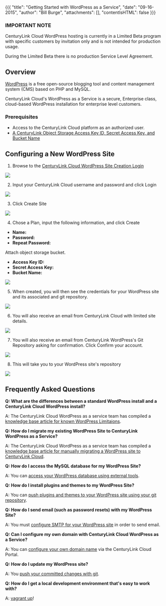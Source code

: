 {{{
  "title": "Getting Started with WordPress as a Service",
  "date": "09-16-2015",
  "author": "Bill Burge",
  "attachments": [],
  "contentIsHTML": false
}}}

### IMPORTANT NOTE

CenturyLink Cloud WordPress hosting is currently in a Limited Beta program with specific customers by invitation only and is not intended for production usage.

During the Limited Beta there is no production Service Level Agreement.

## Overview

[WordPress](http://www.wordpress.org) is a free open-source blogging tool and content management system (CMS) based on PHP and MySQL.

CenturyLink Cloud's WordPress as a Service is a secure, Enterprise class, cloud-based WordPress installation for enterprise level customers.

### Prerequisites

* Access to the CenturyLink Cloud platform as an authorized user.
* [A CenturyLink Object Storage Access Key ID, Secret Access Key, and Bucket Name](wordpress-persistent-storage-configuration.md)

## Configuring a New WordPress Site

1. Browse to the [CenturyLink Cloud WordPress Site Creation Login](https://wordpress.ctl.io)

  ![](../images/wp_getting_started/wp_getting_started_1.png)

2. Input your CenturyLink Cloud username and password and click Login

  ![](../images/wp_getting_started/wp_getting_started_2.png)

3. Click Create Site

  ![](../images/wp_getting_started/wp_getting_started_3.png)

4. Chose a Plan, input the following information, and click Create
  
  * __Name:__
  * __Password:__
  * __Repeat Password:__
  
  Attach object storage bucket.
  
  * __Access Key ID:__
  * __Secret Access Key:__
  * __Bucket Name:__

  ![](../images/wp_getting_started/wp_getting_started_4.png)

5. When created, you will then see the credentials for your WordPress site and its associated and git repository.

  ![](../images/wp_getting_started/wp_getting_started_5.png)

6. You will also receive an email from CenturyLink Cloud with limited site details.

  ![](../images/wp_getting_started/wp_getting_started_6.png)

7. You will also receive an email from CenturyLink WordPress's Git Repository asking for confirmation. Click Confirm your account.

  ![](../images/wp_getting_started/wp_getting_started_7.png)

8. This will take you to your WordPress site's repository

  ![](../images/wp_getting_started/wp_getting_started_8.png)

## Frequently Asked Questions

**Q: What are the differences between a standard WordPress install and a CenturyLink Cloud WordPress install?**

A: The CenturyLink Cloud WordPress as a service team has compiled a [knowledge base article for known WordPress Limitaions](wordpress-known-limitations.md).

**Q: How do I migrate my existing WordPress Site to CenturyLink WordPress as a Service?**

A: The CenturyLink Cloud WordPress as a service team has compiled a [knowledge base article for manually migrating a WordPress site to CenturyLink Cloud](wordpress-site-migration-to-centurylink-cloud.md).

**Q: How do I access the MySQL database for my WordPress Site?**

A: You can [access your WordPress database using external tools](wordpress-database-access-with-external-tools.md).

**Q: How do I install plugins and themes to my WordPress Site?**

A: You can [push plugins and themes to your WordPress site using your git repository](wordpress-plugin-installation.md).

**Q: How do I send email (such as password resets) with my WordPress Site?**

A: You must [configure SMTP for your WordPress site](wordpress-SMTP-Configuration.md) in order to send email.

**Q: Can I configure my own domain with CenturyLink Cloud WordPress as a Service?**

A: You can [configure your own domain name](wordpress-custom-domain-configuration.md) via the CenturyLink Cloud Portal.

**Q: How do I update my WordPress site?**

A: You [push your committed changes with git](wordPress-site-updates-with-git.md).

**Q: How do I get a local development environment that's easy to work with?**

A: [vagrant up](wordpress-local-development.md)!
